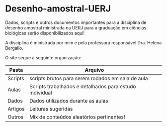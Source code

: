 # Desenho-amostral-UERJ 


Dados, scripts e outros documentos importantes para a disciplina de desenho amostral ministrada na UERJ para a graduação em ciências biológicas serão disponibilizados aqui!


A disciplina é ministrada por mim e pela professora responsável Dra. Helena Bergallo.


O site segue a seguinte organização:


Pasta | Arquivo
------ | -------
Scripts | scripts brutos para serem rodados em sala de aula
Aulas | Scripts trabalhados e detalhados para estudo individual
Dados | Dados utilizados durante as aulas
Artigos | Leituras sugeridas 
Outros | Mix de conteúdos aleatórios pertinentes!

